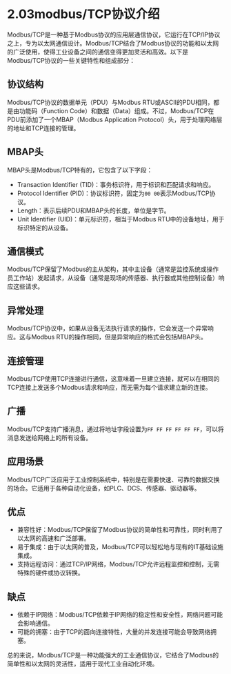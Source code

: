 # 2.03modbus/TCP协议介绍

Modbus/TCP是一种基于Modbus协议的应用层通信协议，它运行在TCP/IP协议之上，专为以太网通信设计。Modbus/TCP结合了Modbus协议的功能和以太网的广泛使用，使得工业设备之间的通信变得更加灵活和高效。以下是Modbus/TCP协议的一些关键特性和组成部分：

## 协议结构

Modbus/TCP协议的数据单元（PDU）与Modbus RTU或ASCII的PDU相同，都是由功能码（Function Code）和数据（Data）组成。不过，Modbus/TCP在PDU前添加了一个MBAP（Modbus Application Protocol）头，用于处理网络层的地址和TCP连接的管理。

## MBAP头

MBAP头是Modbus/TCP特有的，它包含了以下字段：

- Transaction Identifier (TID)：事务标识符，用于标识和匹配请求和响应。
- Protocol Identifier (PID)：协议标识符，固定为`00 00`表示Modbus/TCP协议。
- Length：表示后续PDU和MBAP头的长度，单位是字节。
- Unit Identifier (UID)：单元标识符，相当于Modbus RTU中的设备地址，用于标识特定的从设备。

## 通信模式

Modbus/TCP保留了Modbus的主从架构，其中主设备（通常是监控系统或操作员工作站）发起请求，从设备（通常是现场的传感器、执行器或其他控制设备）响应这些请求。

## 异常处理

Modbus/TCP协议中，如果从设备无法执行请求的操作，它会发送一个异常响应。这与Modbus RTU的操作相同，但是异常响应的格式会包括MBAP头。

## 连接管理

Modbus/TCP使用TCP连接进行通信，这意味着一旦建立连接，就可以在相同的TCP连接上发送多个Modbus请求和响应，而无需为每个请求建立新的连接。

## 广播

Modbus/TCP支持广播消息，通过将地址字段设置为`FF FF FF FF FF FF`，可以将消息发送给网络上的所有设备。

## 应用场景

Modbus/TCP广泛应用于工业控制系统中，特别是在需要快速、可靠的数据交换的场合。它适用于各种自动化设备，如PLC、DCS、传感器、驱动器等。

## 优点

- 兼容性好：Modbus/TCP保留了Modbus协议的简单性和可靠性，同时利用了以太网的高速和广泛部署。
- 易于集成：由于以太网的普及，Modbus/TCP可以轻松地与现有的IT基础设施集成。
- 支持远程访问：通过TCP/IP网络，Modbus/TCP允许远程监控和控制，无需特殊的硬件或协议转换。

## 缺点

- 依赖于IP网络：Modbus/TCP依赖于IP网络的稳定性和安全性，网络问题可能会影响通信。
- 可能的拥塞：由于TCP的面向连接特性，大量的并发连接可能会导致网络拥塞。

总的来说，Modbus/TCP是一种功能强大的工业通信协议，它结合了Modbus的简单性和以太网的灵活性，适用于现代工业自动化环境。